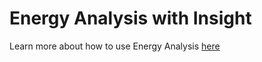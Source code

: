 # Energy Analysis with Insight

Learn more about how to use Energy Analysis [here](../building-the-farnsworth-house/solar-and-energy-analysis.md)

